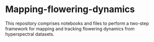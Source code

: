 # Mapping-flowering-dynamics
This repository comprises notebooks and files to perform a two-step framework for mapping and tracking flowering dynamics from hyperspectral datasets.
